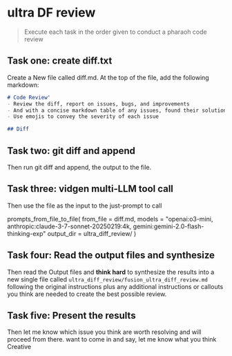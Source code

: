 # ultra DF review

> Execute each task in the order given to conduct a pharaoh code review

## Task one: create diff.txt

Create a New file called diff.md.
At the top of the file, add the following markdown:

```md
# Code Review'
- Review the diff, report on issues, bugs, and improvements
- And with a concise markdown table of any issues, found their solutions and a risk assessment for each issue if applicable
- Use emojis to convey the severity of each issue

## Diff

```

## Task two: git diff and append

Then run git diff and append, the output to the file.

## Task three: vidgen multi-LLM tool call

Then use the file as the input to the just-prompt to call

prompts_from_file_to_file(
    from_file = diff.md,
    models = "openai:o3-mini, anthropic:claude-3-7-sonnet-20250219:4k, gemini:gemini-2.0-flash-thinking-exp"
    output_dir = ultra_diff_review/
)

## Task four: Read the output files and synthesize

Then read the Output files and **think hard** to synthesize the results into a new single file called `ultra_diff_review/fusion_ultra_diff_review.md` following the original instructions plus any additional instructions or callouts you think are needed to create the best possible review.

## Task five: Present the results

Then let me know which issue you think are worth resolving and will proceed from there.
want to come in and say, let me know what you think Creative